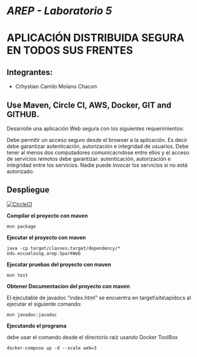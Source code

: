# *AREP - Laboratorio 5*
# APLICACIÓN DISTRIBUIDA SEGURA EN TODOS SUS FRENTES

## Integrantes:

- Crhystian Camilo Molano Chacon

## Use Maven, Circle CI, AWS, Docker, GIT and GITHUB.
Desarrolle una aplicación Web segura con los siguientes requerimientos:

Debe permitir un acceso seguro desde el browser a la aplicación. Es decir debe garantizar autenticación, autorización e integridad de usuarios.
Debe tener al menos dos computadores comunicacndose entre ellos y el acceso de servicios remotos debe garantizar: autenticación, autorización e integridad entre los servicios. Nadie puede invocar los servicios si no está autorizado.


## Despliegue
[![CircleCI](https://circleci.com/gh/crhystianmol/AREP-lab5/tree/master.svg?style=svg)](https://circleci.com/gh/crhystianmol/AREP-lab5/tree/master)

**Compilar el proyecto con maven**
```
mvn package
```

**Ejecutar el proyecto con maven**
```
java -cp target/classes;target/dependency/* edu.escuelaing.arep.SparkWeb

```

**Ejecutar pruebas del proyecto con maven**
```
mvn test
```

**Obtener Documentacion del proyecto con maven**

El ejecutable de javadoc "index.html" se encuentra en target\site\apidocs al ejecutar el siguiente comando:
```
mvn javadoc:javadoc
```

**Ejecutando el programa**

debe usar el comando desde el directorio raíz usando Docker ToolBox
```
docker-compose up -d --scale web=3
```